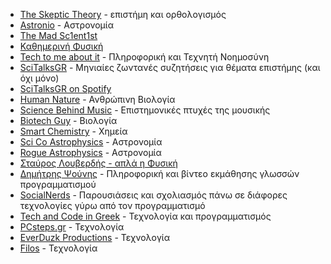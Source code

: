 - [The Skeptic Theory](https://www.youtube.com/channel/UCx-_VqUm2Lj1GJjNBLRUS2Q) - επιστήμη και ορθολογισμός
- [Astronio](https://www.youtube.com/channel/UCYhH65nE2M8rGwMWvAlVu2A) - Αστρονομία
- [The Mad Sc1ent1st](https://www.youtube.com/channel/UCsV_xDVe9DUY7xXq0rezB9g)
- [Καθημερινή Φυσική](https://www.youtube.com/c/%CE%9A%CE%B1%CE%B8%CE%B7%CE%BC%CE%B5%CF%81%CE%B9%CE%BD%CE%AE%CE%A6%CF%85%CF%83%CE%B9%CE%BA%CE%AE)
- [Tech to me about it](https://www.youtube.com/c/TechtomeAboutit) - Πληροφορική και Τεχνητή Νοημοσύνη
- [SciTalksGR](https://www.youtube.com/channel/UCUiXbkWQPwr7CBVJOFktYzg) - Μηνιαίες ζωντανές συζητήσεις για θέματα επιστήμης (και όχι μόνο)
- [SciTalksGR on Spotify](https://open.spotify.com/show/43RABr3QTJPkUPxtYLwnh9)
- [Human Nature](https://www.youtube.com/channel/UC5_cOGjJLcGtAReRVqNctKw) - Ανθρώπινη Βιολογία
- [Science Behind Music](https://www.youtube.com/channel/UCUvn6Rx9RA__wXipJII3h_Q) - Επιστημονικές πτυχές της μουσικής
- [Biotech Guy](https://www.youtube.com/c/BiotechGuyScienceForAll) - Βιολογία
- [Smart Chemistry](https://www.youtube.com/c/SmartChemistry) - Χημεία
- [Sci Co Astrophysics](https://www.youtube.com/channel/UCnwWsYr0GLTMd0DY612X2xQ) - Αστρονομία
- [Rogue Astrophysics](https://www.youtube.com/c/RogueAstrophysics) - Αστρονομία
- [Σταύρος Λουβερδής - απλά η Φυσική](https://www.youtube.com/user/stavros6462)
- [Δημήτρης Ψούνης](https://www.youtube.com/user/psounis) - Πληροφορική και βίντεο εκμάθησης γλωσσών προγραμματισμού
- [SocialNerds](https://www.youtube.com/channel/UCd5jW000te6bExqYth4TIxQ) - Παρουσιάσεις και σχολιασμός πάνω σε διάφορες τεχνολογίες γύρω από τον προγραμματισμό
- [Tech and Code in Greek](https://www.youtube.com/c/TechandCodeInGreek) - Τεχνολογία και προγραμματισμός
- [PCsteps.gr](https://www.youtube.com/c/PCstepsGr) - Τεχνολογία
- [EverDuzk Productions](https://www.youtube.com/user/EverDuzkProductions) - Τεχνολογία
- [Filos](https://www.youtube.com/channel/UCpf4auNhcYSKlqHkYKH4aFQ) - Τεχνολογία

